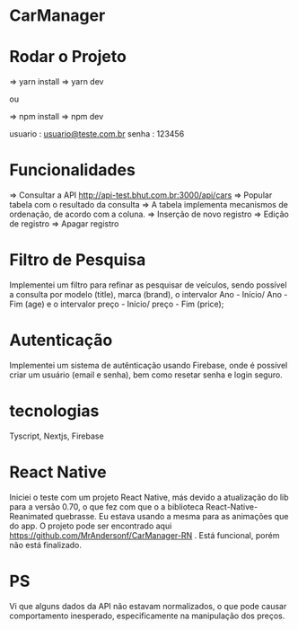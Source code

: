 # CarManager

# Rodar o Projeto

=> yarn install
=> yarn dev

ou

=> npm install
=> npm dev

usuario : usuario@teste.com.br
senha : 123456

# Funcionalidades

=> Consultar a API http://api-test.bhut.com.br:3000/api/cars
=> Popular tabela com o resultado da consulta
=> A tabela implementa mecanismos de ordenação, de acordo com a coluna.
=> Inserção de novo registro
=> Edição de registro
=> Apagar registro

# Filtro de Pesquisa

Implementei um filtro para refinar as pesquisar de veículos, sendo possível a
consulta por modelo (title), marca (brand), o intervalor Ano - Início/ Ano - Fim (age)
e o intervalor preço - Início/ preço - Fim (price);

# Autenticação

Implementei um sistema de autênticação usando Firebase, onde é possível criar um usuário
(email e senha), bem como resetar senha e login seguro.

# tecnologias

Tyscript, Nextjs, Firebase

# React Native

Iniciei o teste com um projeto React Native, más devido a atualização do lib para a versão 0.70, o
que fez com que o a biblioteca React-Native-Reanimated quebrasse. Eu estava usando a mesma para
as animações que do app. O projeto pode ser encontrado aqui https://github.com/MrAndersonf/CarManager-RN
. Está funcional, porém não está finalizado.

# PS

Vi que alguns dados da API não estavam normalizados, o que pode causar comportamento inesperado,
especificamente na manipulação dos preços.
